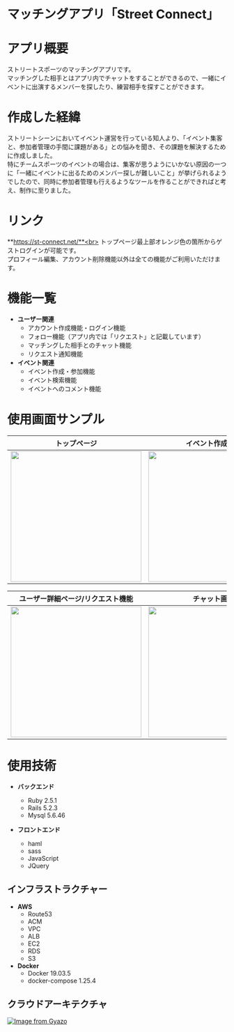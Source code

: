 # マッチングアプリ「Street Connect」

# アプリ概要
ストリートスポーツのマッチングアプリです。<br>
マッチングした相手とはアプリ内でチャットをすることができるので、一緒にイベントに出演するメンバーを探したり、練習相手を探すことができます。

# 作成した経緯
ストリートシーンにおいてイベント運営を行っている知人より、「イベント集客と、参加者管理の手間に課題がある」との悩みを聞き、その課題を解決するために作成しました。<br>特にチームスポーツのイベントの場合は、集客が思うようにいかない原因の一つに「一緒にイベントに出るためのメンバー探しが難しいこと」が挙げられるようでしたので、同時に参加者管理も行えるようなツールを作ることができればと考え、制作に至りました。

# リンク
**https://st-connect.net/**<br>
トップページ最上部オレンジ色の箇所からゲストログインが可能です。<br>
プロフィール編集、アカウント削除機能以外は全ての機能がご利用いただけます。

# 機能一覧
- **ユーザー関連**
  - アカウント作成機能・ログイン機能
  - フォロー機能（アプリ内では「リクエスト」と記載しています）
  - マッチングした相手とのチャット機能
  - リクエスト通知機能
- **イベント関連**
  - イベント作成・参加機能
  - イベント検索機能
  - イベントへのコメント機能

# 使用画面サンプル

| トップページ | イベント作成画面 | イベント詳細/コメント投稿画面 |
----|----|----
| <img src="https://i.gyazo.com/9ad82c0e5fb18e0472498eb7bebda380.png" width="300px"> | <img src="https://i.gyazo.com/1011cb60a6810a1344abbf37f9fe776c.png" width="300px"> | <img src="https://i.gyazo.com/5e810e77ac5305eb74c8666b0ec95242.png" width="300px"> |

| ユーザー詳細ページ/リクエスト機能 | チャット画面 | リクエスト通知一覧画面 |
----|----|----
| <img src="https://i.gyazo.com/b4129fd78361057fd82d271ca0ca03fb.png" width="300px"> | <img src="https://i.gyazo.com/6e7f0cf017c7766d4dcbfd6d38903a38.png" width="300px"> | <img src="https://i.gyazo.com/e9aa6047f5bb9094b2bcc95c902a7fb2.png" width="300px"> |


# 使用技術
- **バックエンド**
  - Ruby 2.5.1
  - Rails 5.2.3
  - Mysql 5.6.46

- **フロントエンド**
  - haml
  - sass
  - JavaScript
  - JQuery

## インフラストラクチャー
- **AWS**
  - Route53
  - ACM
  - VPC
  - ALB
  - EC2
  - RDS
  - S3
- **Docker**
  - Docker 19.03.5
  - docker-compose 1.25.4

## クラウドアーキテクチャ
[![Image from Gyazo](https://i.gyazo.com/f675b4455d8e40dfb81d4b210efc1301.png)](https://gyazo.com/f675b4455d8e40dfb81d4b210efc1301)
